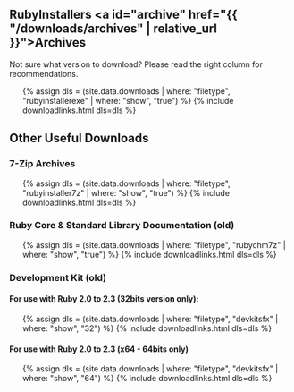 ## RubyInstallers <a id="archive" href="{{ "/downloads/archives" | relative_url }}">Archives</a>


Not sure what version to download? Please read the right column for recommendations.

<ul>
  {% assign dls = (site.data.downloads | where: "filetype", "rubyinstallerexe" | where: "show", "true") %}
  {% include downloadlinks.html dls=dls %}
</ul>

## Other Useful Downloads

### 7-Zip Archives

<ul>
  {% assign dls = (site.data.downloads | where: "filetype", "rubyinstaller7z" | where: "show", "true") %}
  {% include downloadlinks.html dls=dls %}
</ul>


### Ruby Core & Standard Library Documentation (old)

<ul>
  {% assign dls = (site.data.downloads | where: "filetype", "rubychm7z" | where: "show", "true") %}
  {% include downloadlinks.html dls=dls %}
</ul>


### Development Kit (old)

#### For use with Ruby 2.0 to 2.3 (32bits version only):

<ul>
  {% assign dls = (site.data.downloads | where: "filetype", "devkitsfx" | where: "show", "32") %}
  {% include downloadlinks.html dls=dls %}
</ul>


#### For use with Ruby 2.0 to 2.3 (x64 - 64bits only)

<ul>
  {% assign dls = (site.data.downloads | where: "filetype", "devkitsfx" | where: "show", "64") %}
  {% include downloadlinks.html dls=dls %}
</ul>
